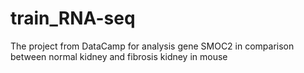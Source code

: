 # train_RNA-seq
The project from DataCamp for analysis gene SMOC2 in comparison between normal kidney and fibrosis kidney in mouse
